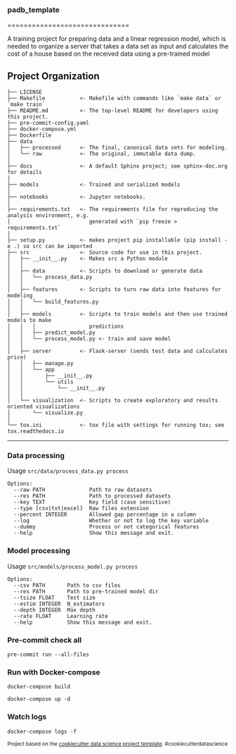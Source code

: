 ### padb_template
==============================

A training project for preparing data and a linear regression model, which is needed to organize a server that takes a data set as input and calculates the cost of a house based on the received data using a pre-trained model

Project Organization
------------

    ├── LICENSE
    ├── Makefile           <- Makefile with commands like `make data` or `make train`
    ├── README.md          <- The top-level README for developers using this project.
    ├── pre-commit-config.yaml
    ├── docker-compose.yml
    ├── Dockerfile
    ├── data
    │   ├── processed      <- The final, canonical data sets for modeling.
    │   └── raw            <- The original, immutable data dump.
    │
    ├── docs               <- A default Sphinx project; see sphinx-doc.org for details
    │
    ├── models             <- Trained and serialized models
    │
    ├── notebooks          <- Jupyter notebooks.
    │
    ├── requirements.txt   <- The requirements file for reproducing the analysis environment, e.g.
    │                         generated with `pip freeze > requirements.txt`
    │
    ├── setup.py           <- makes project pip installable (pip install -e .) so src can be imported
    ├── src                <- Source code for use in this project.
    │   ├── __init__.py    <- Makes src a Python module
    │   │
    │   ├── data           <- Scripts to download or generate data
    │   │   └── process_data.py
    │   │
    │   ├── features       <- Scripts to turn raw data into features for modeling
    │   │   └── build_features.py
    │   │
    │   ├── models         <- Scripts to train models and then use trained models to make
    │   │   │                 predictions
    │   │   ├── predict_model.py
    │   │   └── process_model.py <- train and save model
    │   │
    │   ├── server         <- Flask-server (sends test data and calculates price)
    │   │   ├── manage.py
    │   │   └── app 
    │   │       ├── __init__.py 
    │   │       └── utils 
    │   │           └── __init__.py 
    │   │
    │   └── visualization  <- Scripts to create exploratory and results oriented visualizations
    │       └── visualize.py
    │
    └── tox.ini            <- tox file with settings for running tox; see tox.readthedocs.io


--------

### Data processing

Usage ```src/data/process_data.py process```

```
Options:
  --raw PATH              Path to raw datasets
  --res PATH              Path to processed datasets
  --key TEXT              Key field (case sensitive)
  --type [csv|txt|excel]  Raw files extension
  --percent INTEGER       Allowed gap percentage in a column
  --log                   Whether or not to log the key variable
  --dummy                 Process or not categorical features
  --help                  Show this message and exit.
```

### Model processing

Usage ```src/models/process_model.py process```

```
Options:
  --csv PATH       Path to csv files
  --res PATH       Path to pre-trained model dir
  --tsize FLOAT    Test size
  --estim INTEGER  N_estimators
  --depth INTEGER  Max depth
  --rate FLOAT     Learning rate
  --help           Show this message and exit.
```

### Pre-commit check all
```
pre-commit run --all-files
```

### Run with Docker-compose
```
docker-compose build

docker-compose up -d
```

### Watch logs
```
docker-compose logs -f
```

<p><small>Project based on the <a target="_blank" href="https://drivendata.github.io/cookiecutter-data-science/">cookiecutter data science project template</a>. #cookiecutterdatascience</small></p>
